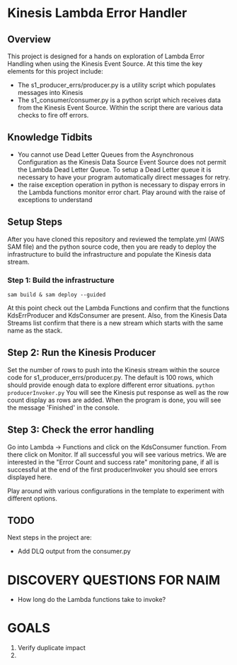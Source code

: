 # Kinesis Lambda Error Handler

## Overview
This project is designed for a hands on exploration of Lambda Error Handling when using the Kinesis Event Source.  At this time the key elements for this project include:
* The s1_producer_errs/producer.py is a utility script which populates messages into Kinesis
* The s1_consumer/consumer.py is a python script which receives data from the Kinesis Event Source.  Within the script there are various data checks to fire off errors.

## Knowledge Tidbits
* You cannot use Dead Letter Queues from the Asynchronous Configuration as the Kinesis Data Source Event Source does not permit the Lambda Dead Letter Queue.  To setup a Dead Letter queue it is necessary to have your program automatically direct messages for retry.
* the raise exception operation in python is necessary to dispay errors in the Lambda functions monitor error chart.  Play around with the raise of exceptions to understand 

## Setup Steps

After you have cloned this repository and reviewed the template.yml (AWS SAM file) and the python source code, then you are ready to deploy the infrastructure to build the infrastructure and populate the Kinesis data stream.  

### Step 1: Build the infrastructure

```sam build & sam deploy --guided```

At this point check out the Lambda Functions and confirm that the functions KdsErrProducer and KdsConsumer are present.  Also, from the Kinesis Data Streams list confirm that there is a new stream which starts with the same name as the stack.

## Step 2: Run the Kinesis Producer

Set the number of rows to push into the Kinesis stream within the source code for s1_producer_errs/producer.py.  The default is 100 rows, which should provide enough data to explore different error situations.
```python producerInvoker.py```
You will see the Kinesis put response as well as the row count display as rows are added.  When the program is done, you will see the message 'Finished' in the console.

## Step 3: Check the error handling
Go into Lambda -> Functions and click on the KdsConsumer function.  From there click on Monitor.  If all successful you will see various metrics.  We are interested in the "Error Count and success rate" monitoring pane, if all is successful at the end of the first producerInvoker you should see errors displayed here.



Play around with various configurations in the template to experiment with different options.



## TODO
Next steps in the project are:
* Add DLQ output from the consumer.py

# DISCOVERY QUESTIONS FOR NAIM
* How long do the Lambda functions take to invoke?

# GOALS
1. Verify duplicate impact
2. 


